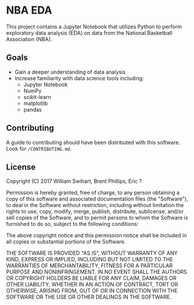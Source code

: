 # NBA EDA

This project contains a Jupyter Notebook that utilizes Python to perform
exploratory data analysis (EDA) on data from the National Basketball Association
(NBA).

## Goals

- Gain a deeper understanding of data analysis
- Increase familiarity with data science tools including:
    - Jupyter Notebook
    - NumPy
    - scikit-learn
    - matplotlib
    - pandas

## Contributing

A guide to contributing should have been distributed with this software. Look for `/CONTRIBUTING.md`.

## License

Copyright (C) 2017  William Swihart, Brent Phillips, Eric ?

Permission is hereby granted, free of charge, to any person obtaining a copy of
this software and associated documentation files (the "Software"), to deal in
the Software without restriction, including without limitation the rights to
use, copy, modify, merge, publish, distribute, sublicense, and/or sell copies
of the Software, and to permit persons to whom the Software is furnished to do
so, subject to the following conditions:

The above copyright notice and this permission notice shall be included in all
copies or substantial portions of the Software.

THE SOFTWARE IS PROVIDED "AS IS", WITHOUT WARRANTY OF ANY KIND, EXPRESS OR
IMPLIED, INCLUDING BUT NOT LIMITED TO THE WARRANTIES OF MERCHANTABILITY,
FITNESS FOR A PARTICULAR PURPOSE AND NONINFRINGEMENT. IN NO EVENT SHALL THE
AUTHORS OR COPYRIGHT HOLDERS BE LIABLE FOR ANY CLAIM, DAMAGES OR OTHER
LIABILITY, WHETHER IN AN ACTION OF CONTRACT, TORT OR OTHERWISE, ARISING FROM,
OUT OF OR IN CONNECTION WITH THE SOFTWARE OR THE USE OR OTHER DEALINGS IN THE 
SOFTWARE.


